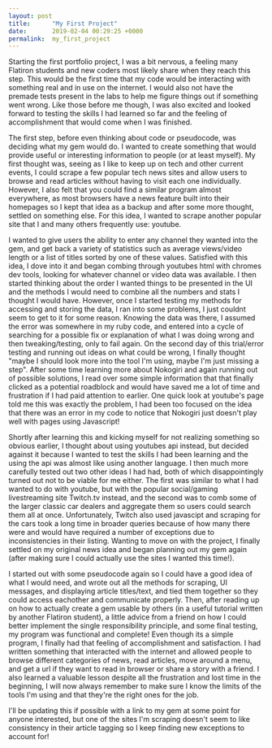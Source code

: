 ```yaml
---
layout: post
title:      "My First Project"
date:       2019-02-04 00:29:25 +0000
permalink:  my_first_project
---
```




Starting the first portfolio project, I was a bit nervous, a feeling many Flatiron students and new coders most likely share when they reach this step. This would be the first time that my code would be interacting with something real and in use on the internet. I would also not have the premade tests present in the labs to help me figure things out if something went wrong. Like those before me though, I was also excited and looked forward to testing the skills I had learned so far and the feeling of accomplishment that would come when I was finished. 

The first step, before even thinking about code or pseudocode, was deciding what my gem would do. I wanted to create something that would provide useful or interesting information to people (or at least myself). My first thought was, seeing as I like to keep up on tech and other current events, I could scrape a few popular tech news sites and allow users to browse and read articles without having to visit each one individually. However, I also felt that you could find a similar program almost everywhere, as most browsers have a news feature built into their homepages so I kept that idea as a backup and after some more thought, settled on something else. For this idea, I wanted to scrape another popular site that I and many others frequently use: youtube. 

I wanted to give users the ability to enter any channel they wanted into the gem, and get back a variety of statistics such as average views/video length or a list of titles sorted by one of these values. Satisfied with this idea, I dove into it and began combing through youtubes html with chromes dev tools, looking for whatever channel or video data was available. I then started thinking about the order I wanted things to be presented in the UI and the methods I would need to combine all the numbers and stats I thought I would have. However, once I started testing my methods for accessing and storing the data, I ran into some problems, I just couldnt seem to get to it for some reason. Knowing the data was there, I assumed the error was somewhere in my ruby code, and entered into a cycle of searching for a possible fix or explanation of what I was doing wrong and then tweaking/testing, only to fail again. On the second day of this trial/error testing and running out ideas on what could be wrong, I finally thought "maybe I should look more into the tool I'm using, maybe I'm just missing a step". After some time learning more about Nokogiri and again running out of possible solutions, I read over some simple information that that finally clicked as a potential roadblock and would have saved me a lot of time and frustration if I had paid attention to earlier. One quick look at youtube's page told me this was exactly the problem, I had been too focused on the idea that there was an error in my code to notice that Nokogiri just doesn't play well with pages using Javascript! 

Shortly after learning this and kicking myself for not realizing something so obvious earlier, I thought about using youtubes api instead, but decided against it because I wanted to test the skills I had been learning and the using the api was almost like using another language. I then much more carefully tested out two other ideas I had had, both of which disappointingly turned out not to be viable for me either. The first was similar to what I had wanted to do with youtube, but with the popular social/gaming livestreaming site Twitch.tv instead, and the second was to comb some of the larger classic car dealers and aggregate them so users could search them all at once. Unfortunately, Twitch also used javascipt and scraping for the cars took a long time in broader queries because of how many there were and would have required a number of exceptions due to inconsistencies in their listing. Wanting to move on with the project, I finally settled on my original news idea and began planning out my gem again (after making sure I could actually use the sites I wanted this time!). 

I started out with some pseudocode again so I could have a good idea of what I would need, and wrote out all the methods for scraping, UI messages, and displaying article titles/text, and tied them together so they could access eachother and communicate properly. Then, after reading up on how to actually create a gem usable by others (in a useful tutorial written by another Flatiron student), a little advice from a friend on how I could better implement the single responsibility principle, and some final testing, my program was functional and complete! Even though its a simple program, I finally had that feeling of accomplishment and satisfaction. I had written something that interacted with the internet and allowed people to browse different categories of news, read articles, move around a menu, and get a url if they want to read in browser or share a story with a friend. I also learned a valuable lesson despite all the frustration and lost time in the beginning, I will now always remember to make sure I know the limits of the tools I'm using and that they're the right ones for the job. 


I'll be updating this if possible with a link to my gem at some point for anyone interested, but one of the sites I'm scraping doesn't seem to like consistency in their article tagging so I keep finding new exceptions to account for!

